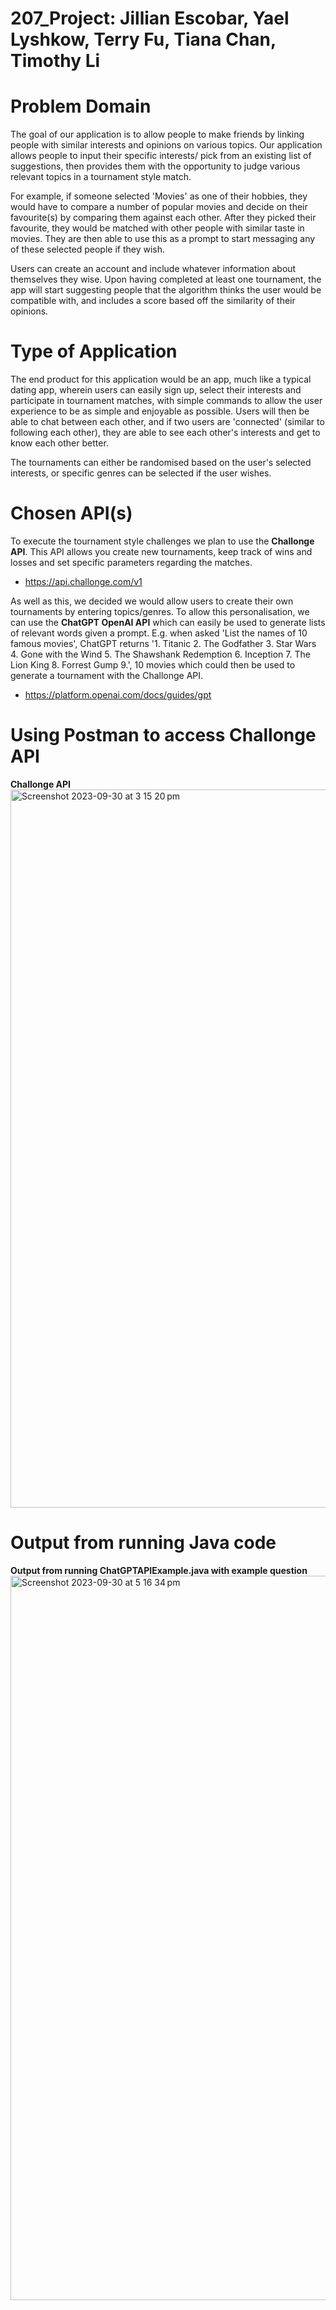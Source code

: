 # 207_Project: Jillian Escobar, Yael Lyshkow, Terry Fu, Tiana Chan, Timothy Li

# Problem Domain

The goal of our application is to allow people to make friends by linking people with similar interests and opinions
on various topics. Our application allows people to input their specific interests/ pick from an existing list of
suggestions, then provides them with the opportunity to judge various relevant topics in a tournament style match.

For example, if someone selected 'Movies' as one of their hobbies, they would have to compare a number of popular movies
and decide on their favourite(s) by comparing them against each other. After they picked their favourite, they would be
matched with other people with similar taste in movies. They are then able to use this as a prompt to start messaging
any of these selected people if they wish.

Users can create an account and include whatever information about themselves they wise. Upon having completed at least
one tournament, the app will start suggesting people that the algorithm thinks the user would be compatible with, and
includes a score based off the similarity of their opinions.

# Type of Application

The end product for this application would be an app, much like a typical dating app, wherein users can easily sign up,
select their interests and participate in tournament matches, with simple commands to allow the user experience to be as
simple and enjoyable as possible. Users will then be able to chat between each other, and if two users are 'connected'
(similar to following each other), they are able to see each other's interests and get to know each other better.

The tournaments can either be randomised based on the user's selected interests, or specific genres can be selected if
the user wishes.

# Chosen API(s)

To execute the tournament style challenges we plan to use the **Challonge API**. This API allows you create new
tournaments, keep track of wins and losses and set specific parameters regarding the matches.

- https://api.challonge.com/v1

As well as this, we decided we would allow users to create their own tournaments by entering topics/genres. To allow
this personalisation, we can use the **ChatGPT OpenAI API** which can easily be used to generate lists of relevant words
given a prompt. E.g. when asked 'List the names of 10 famous movies', ChatGPT returns
'1. Titanic 2. The Godfather 3. Star Wars 4. Gone with the Wind 5. The Shawshank Redemption 6. Inception 7. The Lion
King 8. Forrest Gump 9.', 10 movies which could then be used to generate a tournament with the Challonge API.

- https://platform.openai.com/docs/guides/gpt

# Using Postman to access Challonge API

**Challonge API**
<img width="1149" alt="Screenshot 2023-09-30 at 3 15 20 pm" src="https://github.com/yaellysh/207_Project/assets/137076627/e4ee28bf-2218-41cf-9d8c-3ca5966019a7">


# Output from running Java code

**Output from running ChatGPTAPIExample.java with example question**
<img width="1159" alt="Screenshot 2023-09-30 at 5 16 34 pm" src="https://github.com/yaellysh/207_Project/assets/137076627/c5aa031c-1b6d-4188-835b-29d43cf77c63">




